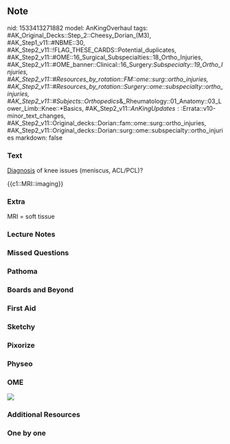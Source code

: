 ## Note
nid: 1533413271882
model: AnKingOverhaul
tags: #AK_Original_Decks::Step_2::Cheesy_Dorian_(M3), #AK_Step1_v11::#NBME::30, #AK_Step2_v11::!FLAG_THESE_CARDS::Potential_duplicates, #AK_Step2_v11::#OME::16_Surgical_Subspecialties::18_Ortho_Injuries, #AK_Step2_v11::#OME_banner::Clinical::16_Surgery:_Subspecialty::19_Ortho_Injuries, #AK_Step2_v11::#Resources_by_rotation::FM::ome::surg::ortho_injuries, #AK_Step2_v11::#Resources_by_rotation::Surgery::ome::subspecialty::ortho_injuries, #AK_Step2_v11::#Subjects::Orthopedics_&_Rheumatology::01_Anatomy::03_Lower_Limb::Knee::*Basics, #AK_Step2_v11::$AnKingUpdates::$Errata::v10-minor_text_changes, #AK_Step2_v11::Original_decks::Dorian::fam::ome::surg::ortho_injuries, #AK_Step2_v11::Original_decks::Dorian::surg::ome::subspecialty::ortho_injuries
markdown: false

### Text
<u>Diagnosis</u> of knee issues (meniscus, ACL/PCL)?
<div>
  {{c1::MRI::imaging}}
</div>

### Extra
MRI = soft tissue

### Lecture Notes


### Missed Questions


### Pathoma


### Boards and Beyond


### First Aid


### Sketchy


### Pixorize


### Physeo


### OME
<div class="ome-widget">
  <a href=
  "https://onlinemeded.org/spa/surgery-subspecialty/ortho-injuries/acquire?ref=anki">
  <img src="_OME_AnkiFlashcards_Lesson_4.png"></a>
</div>

### Additional Resources


### One by one

